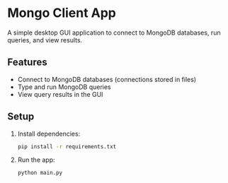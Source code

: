 # Mongo Client App

A simple desktop GUI application to connect to MongoDB databases, run queries, and view results.

## Features

- Connect to MongoDB databases (connections stored in files)
- Type and run MongoDB queries
- View query results in the GUI

## Setup

1. Install dependencies:
   ```bash
   pip install -r requirements.txt
   ```
2. Run the app:
   ```bash
   python main.py
   ```
